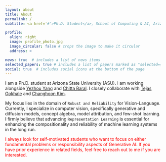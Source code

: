 ```yaml
---
layout: about
title: About
permalink: /
subtitle: <a href='#'>Ph.D. Student</a>, School of Computing & AI, Arizona State University.

profile:
  align: right
  image: profile_photo.jpg
  image_circular: false # crops the image to make it circular
  address: >

news: true  # includes a list of news items
selected_papers: true # includes a list of papers marked as "selected={true}"
social: true  # includes social icons at the bottom of the page
---
```


I am a Ph.D. student at Arizona State University (ASU). I am working alongside [Yezhou Yang](https://yezhouyang.engineering.asu.edu) and [Chitta Baral](https://cogintlab-asu.github.io/). I closely collaborate with [Tejas Gokhale](https://www.tejasgokhale.com) and [Changhoon Kim](https://sites.google.com/asu.edu/changhoonkim).


My focus lies in the domain of `Robust and Reliability` for Vision-Language. Currently, I specialize in computer vision, specifically generative and diffusion models, concept algebra, model attribution, and few-shot learning. I firmly believe that advancing `Representation Learning` is essential for enhancing the compositionality and reliability of machine learning systems in the long run.

<!-- Aside from academics, I enjoy working on intriguing open-source projects. Recently, I have dedicated my free time to developing [reliability-checklist](https://github.com/Maitreyapatel/reliability-checklist) (v0.1.0 released) and [AInos](https://ainosai.com) (under review for product market fit). -->



<p style="color:red;">I always look for self-motivated students who want to focus on either fundamental problems or responsibility aspects of Generative AI. If you have prior experience in related fields, feel free to reach out to me if you are interested.</p>